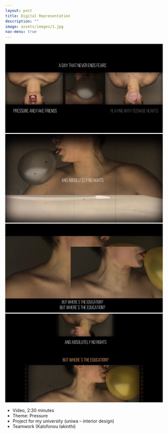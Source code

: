 ```yaml
---
layout: post
title: Digital Representation
description: ""
image: assets/images/1.jpg
nav-menu: true
---
```


<a>
			<img src="assets/images/2.jpg" alt="" data-position="center center" />
</a>
<a>
			<img src="assets/images/3.jpg" alt="" data-position="center center" />
</a>
<a>
			<img src="assets/images/4.jpg" alt="" data-position="center center" />
</a>
<a>
			<img src="assets/images/8.jpg" alt="" data-position="center center" />
</a>

* Video, 2:30 minutes
* Theme: Pressure 
* Project for my university (uniwa – interior design)
* Teamwork (Kalofonou Iakinthi)

